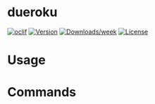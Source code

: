 dueroku
=======



[![oclif](https://img.shields.io/badge/cli-oclif-brightgreen.svg)](https://oclif.io)
[![Version](https://img.shields.io/npm/v/dueroku.svg)](https://npmjs.org/package/dueroku)
[![Downloads/week](https://img.shields.io/npm/dw/dueroku.svg)](https://npmjs.org/package/dueroku)
[![License](https://img.shields.io/npm/l/dueroku.svg)](https://github.com/peteoleary/dueroku/blob/master/package.json)

<!-- toc -->
# Usage
<!-- usage -->
# Commands
<!-- commands -->
